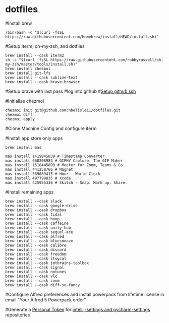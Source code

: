 # dotfiles

#Install brew
```
/bin/bash -c "$(curl -fsSL https://raw.githubusercontent.com/Homebrew/install/HEAD/install.sh)"
```

#Setup Iterm, oh-my-zsh, and dotfiles
```
brew install --cask iterm2
sh -c "$(curl -fsSL https://raw.githubusercontent.com/robbyrussell/oh-my-zsh/master/tools/install.sh)"
brew install chezmoi
brew install git-lfs
brew install --cask sublime-text
brew install --cask brave-browser
```

#Setup brave with last pass
#log into github
#[Setup github ssh](https://docs.github.com/en/authentication/connecting-to-github-with-ssh/generating-a-new-ssh-key-and-adding-it-to-the-ssh-agent)

#Initialize chezmoi
```
chezmoi init git@github.com:nbelisle11/dotfiles.git
chezmoi diff
chezmoi apply
```

#Clone Machine Config and configure iterm

#Install app store only apps
```
brew install mas

mas install 1419945839 # Timestamp Converter
mas install 668208984 # GIPHY Capture. The GIF Maker
mas install 1510445899 # Meeter for Zoom, Teams & Co
mas install 441258766 # Magnet
mas install 569089415 # Hour - World Clock
mas install 497799835 # Xcode
mas install 425955336 # Skitch - Snap. Mark up. Share.
```
#Install remaining apps
```
brew install --cask slack
brew install --cask google-drive
brew install --cask dropbox
brew install --cask tidal
brew install --cask boop
brew install --cask caffeine
brew install --cask unity-hub
brew install --cask sequel-ace
brew install --cask alfred
brew install --cask bluesnooze
brew install --cask calibre
brew install --cask discord
brew install --cask freedom
brew install --cask itsycal
brew install --cask jetbrains-toolbox
brew install --cask signal
brew install --cask notunes
brew install --cask vlc
brew install --cask zoom
brew install --cask diff-so-fancy
```

#Configure Alfred preferences and install powerpack from lifetime license in email "Your Alfred 5 Powerpack order"

#Generate a [Personal Token](https://docs.github.com/en/authentication/keeping-your-account-and-data-secure/creating-a-personal-access-token) for [intellij-settings and pycharm-settings](https://github.com/settings/tokens) repositories


